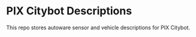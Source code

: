 # PIX Citybot Descriptions

This repo stores autoware sensor and vehicle descriptions for PIX Citybot.



